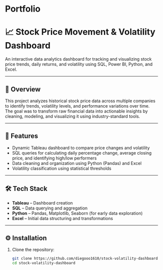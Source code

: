 # Portfolio
# 📈 Stock Price Movement & Volatility Dashboard

An interactive data analytics dashboard for tracking and visualizing stock price trends, daily returns, and volatility using SQL, Power BI, Python, and Excel.

---

## 📌 Overview

This project analyzes historical stock price data across multiple companies to identify trends, volatility levels, and performance variations over time. The goal was to transform raw financial data into actionable insights by cleaning, modeling, and visualizing it using industry-standard tools.

---

## 🌟 Features

- Dynamic Tableau  dashboard to compare price changes and volatility
- SQL queries for calculating daily percentage change, average closing price, and identifying high/low performers
- Data cleaning and organization using Python (Pandas) and Excel
- Volatility classification using statistical thresholds

---

## 🛠 Tech Stack

- **Tableau** – Dashboard creation
- **SQL** – Data querying and aggregation
- **Python** – Pandas, Matplotlib, Seaborn (for early data exploration)
- **Excel** – Initial data structuring and transformations

---

## ⚙️ Installation

1. Clone the repository:
   ```bash
   git clone https://github.com/diegooo1610/stock-volatility-dashboard.git
   cd stock-volatility-dashboard
